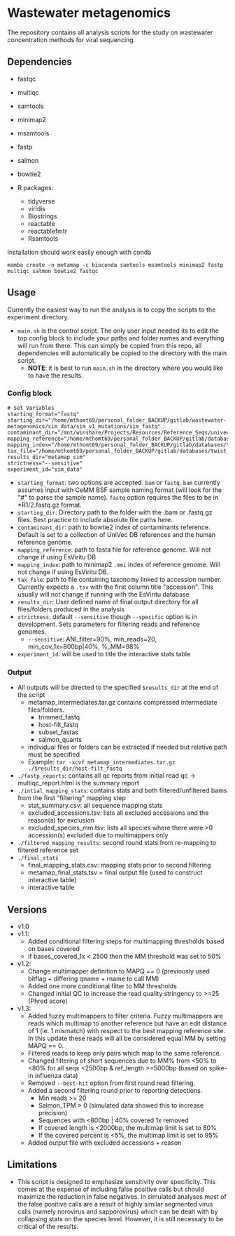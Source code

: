 # Wastewater metagenomics
The repository contains all analysis scripts for the study on wastewater concentration methods for viral sequencing.

## Dependencies
- fastqc
- multiqc
- samtools
- minimap2
- msamtools
- fastp
- salmon
- bowtie2

- R packages:
    - tidyverse
    - viridis
    - Biostrings
    - reactable
    - reactablefmtr
    - Rsamtools

Installation should work easily enough with conda

```
mamba create -n metamap -c bioconda samtools msamtools minimap2 fastp multiqc salmon bowtie2 fastqc
```

## Usage
Currently the easiest way to run the analysis is to copy the scripts to the experiment directory.
- `main.sh` is the control script.  The only user input needed its to edit the top config block to include your paths and folder names and everything will run from there.  This can simply be copied from this repo, all dependencies will automatically be copied to the directory with the main script.
    - **NOTE**: it is best to run `main.sh` in the directory where you would like to have the results.

### Config block

```
# Set Variables
starting_format="fastq"
starting_dir="/home/mthomt69/personal_folder_BACKUP/gitlab/wastewater-metagenomics/sim_data/sim_v1_mutations/sim_fastq"
contaminant_dir="/mnt/winshare/Projects/Resources/Reference_Seqs/univec_human" 
mapping_reference="/home/mthomt69/personal_folder_BACKUP/gitlab/databases/twist_DB_v2.0.2/virus_pathogen_database.fna"
mapping_index="/home/mthomt69/personal_folder_BACKUP/gitlab/databases/twist_DB_v2.0.2/virus_pathogen_database.mmi"
tax_file="/home/mthomt69/personal_folder_BACKUP/gitlab/databases/twist_DB_v2.0.2/virus_pathogen_database.all_metadata.tsv"
results_dir="metamap_sim"
strictness="--sensitive"
experiment_id="sim_data"
```

- `starting_format`: two options are accepted.  `bam` or `fastq`.  `bam` currently assumes input with CeMM BSF sample naming format (will look for the "#" to parse the sample name).  `fastq` option requires the files to be in *R1/2.fastq.gz format.
- `starting_dir`: Directory path to the folder with the .bam or .fastq.gz files.  Best practice to include absolute file paths here.
- `contaminant_dir`: path to bowtie2 index of contaminants reference.  Default is set to a collection of UniVec DB references and the human reference genome.
- `mapping_reference`: path to fasta file for reference genome.  Will not change if using EsViritu DB
- `mapping_index`: path to minimap2 `.mmi` index of reference genome.  Will not change if using EsViritu DB.
- `tax_file`: path to file containing taxonomy linked to accession number.  Currently expects a `.tsv` with the first column title "accession".  This usually will not change if running with the EsViritu database
- `results_dir`: User defined name of final output directory for all files/folders produced in the analysis
- `strictness`: default `--sensitive` though `--specific` option is in development. Sets parameters for filtering reads and reference genomes.
    - `--sensitive`: ANI_filter=90%, min_reads=20, min_cov_1x=800bp|40%, %_MM=98%
- `experiment_id`: will be used to title the interactive stats table

### Output
- All outputs will be directed to the specified `$results_dir` at the end of the script
    - metamap_intermediates.tar.gz contains compressed intermediate files/folders.
        - trimmed_fastq
        - host-filt_fastq
        - subset_fastas
        - salmon_quants
    - individual files or folders can be extracted if needed but relative path must be specified
    - Example:
        ```tar -xcvf metamap_intermediates.tar.gz ./$results_dir/host-filt_fastq```
- `./fastp_reports`: contains all qc reports from initial read qc -> multiqc_report.html is the summary report
- `./intial_mapping_stats`: contains stats and both filtered/unfiltered bams from the first "filtering" mapping step
    - stat_summary.csv: all sequence mapping stats
    - excluded_accessions.tsv: lists all excluded accessions and the reason(s) for exclusion
    - excluded_species_mm.tsv: lists all species where there were >0 accession(s) excluded due to multimappers only 
- `./filtered_mapping_results`: second round stats from re-mapping to filtered reference set
- `./final_stats`
    - final_mapping_stats.csv: mapping stats prior to second filtering 
    - metamap_final_stats.tsv = final output file (used to construct interactive table)
    - interactive table

## Versions
- v1.0
- v1.1:
    - Added conditional filtering steps for multimapping thresholds based on bases covered
    - if bases_covered_1x < 2500 then the MM threshold was set to 50%
- v1.2:
    - Change multimapper definition to MAPQ == 0 (previously used bitflag + differing qname + rname to call MM)
    - Added one more conditional filter to MM thresholds
    - Changed initial QC to increase the read quality stringency to >=25 (Phred score)
- v1.3:
    - Added fuzzy multimappers to filter criteria.  Fuzzy multimappers are reads which multimap to another reference but have an edit distance of 1 (ie. 1 mismatch) with respect to the best mapping reference site.  In this update these reads will all be considered equal MM by setting MAPQ == 0. 
    - Filtered reads to keep only pairs which map to the same reference.
    - Changed filtering of short sequences due to MM% from <50% to <80% for all seqs <2500bp & ref_length >=5000bp (based on spike-in influenza data)
    - Removed `--best-hit` option from first round read filtering. 
    - Added a second filtering round prior to reporting detections. 
        - Min reads >= 20
        - Salmon_TPM > 0 (simulated data showed this to increase precision)
        - Sequences with <800bp | 40% covered 1x removed
        - If covered length is <2000bp, the multimap limit is set to 80%
        - If the covered percent is <5%, the multimap limit is set to 95% 
    - Added output file with excluded accessions + reason

## Limitations
- This script is designed to emphasize sensitivity over specificity.  This comes at the expense of including false positive calls but should maximize the reduction in false negatives.  In simulated analyses most of the false positive calls are a result of highly similar segmented virus calls (namely norovirus and sapporovirus) which can be dealt with by collapsing stats on the species level.  However, it is still necessary to be critical of the results.

